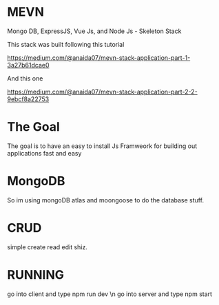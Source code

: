 # MEVN
Mongo DB, ExpressJS, Vue Js, and Node Js - Skeleton Stack

This stack was built following this tutorial 

https://medium.com/@anaida07/mevn-stack-application-part-1-3a27b61dcae0

And this one

https://medium.com/@anaida07/mevn-stack-application-part-2-2-9ebcf8a22753

# The Goal
The goal is to have an easy to install Js Framweork for building out applications fast and easy

# MongoDB
So im using mongoDB atlas and moongoose to do the database stuff. 

# CRUD
simple create read edit shiz. 

# RUNNING
go into client and type npm run dev \n
go into server and type npm start

